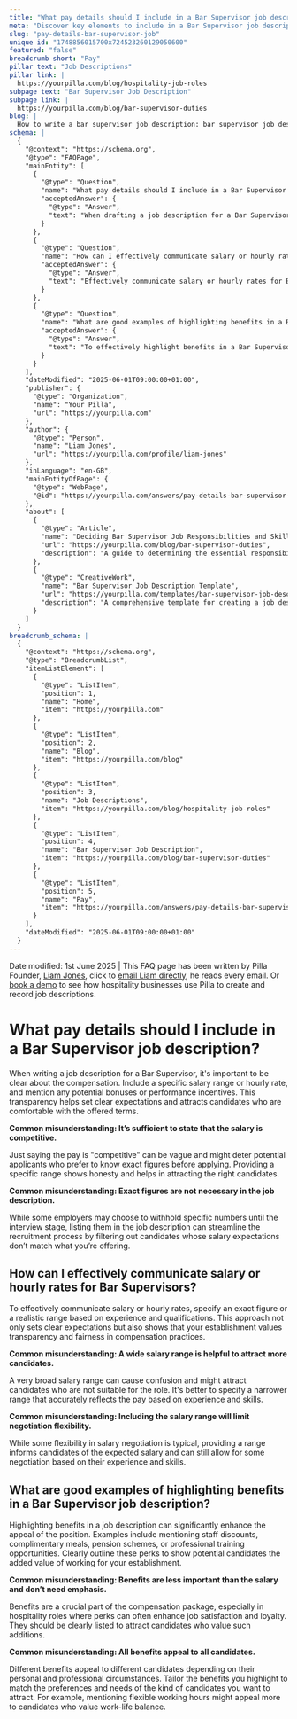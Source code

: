 ```yaml
---
title: "What pay details should I include in a Bar Supervisor job description?"
meta: "Discover key elements to include in a Bar Supervisor job description, such as specific salary ranges, benefits, and the importance of transparency in compensation."
slug: "pay-details-bar-supervisor-job"
unique id: "1748856015700x724523260129050600"
featured: "false"
breadcrumb short: "Pay"
pillar text: "Job Descriptions"
pillar link: |
  https://yourpilla.com/blog/hospitality-job-roles
subpage text: "Bar Supervisor Job Description"
subpage link: |
  https://yourpilla.com/blog/bar-supervisor-duties
blog: |
  How to write a bar supervisor job description: bar supervisor job description template included.
schema: |
  {
    "@context": "https://schema.org",
    "@type": "FAQPage",
    "mainEntity": [
      {
        "@type": "Question",
        "name": "What pay details should I include in a Bar Supervisor job description?",
        "acceptedAnswer": {
          "@type": "Answer",
          "text": "When drafting a job description for a Bar Supervisor, clearly outline the compensation. Specify the salary range or hourly rate, and include any potential bonuses or performance incentives. Providing a specific range rather than describing the pay as 'competitive' ensures transparency, sets clear expectations, and attracts candidates suitable for the offered terms."
        }
      },
      {
        "@type": "Question",
        "name": "How can I effectively communicate salary or hourly rates for Bar Supervisors?",
        "acceptedAnswer": {
          "@type": "Answer",
          "text": "Effectively communicate salary or hourly rates for Bar Supervisors by specifying an exact figure or a realistic salary range based on experience and qualifications. This clarity shows your establishment's commitment to transparency and fairness in compensation practices and sets clear expectations for potential candidates."
        }
      },
      {
        "@type": "Question",
        "name": "What are good examples of highlighting benefits in a Bar Supervisor job description?",
        "acceptedAnswer": {
          "@type": "Answer",
          "text": "To effectively highlight benefits in a Bar Supervisor job description, mention specific perks such as staff discounts, complimentary meals, pension schemes, or professional training opportunities. Clearly outlining these benefits demonstrates the additional value of working for your establishment and attracts candidates who value these perks."
        }
      }
    ],
    "dateModified": "2025-06-01T09:00:00+01:00",
    "publisher": {
      "@type": "Organization",
      "name": "Your Pilla",
      "url": "https://yourpilla.com"
    },
    "author": {
      "@type": "Person",
      "name": "Liam Jones",
      "url": "https://yourpilla.com/profile/liam-jones"
    },
    "inLanguage": "en-GB",
    "mainEntityOfPage": {
      "@type": "WebPage",
      "@id": "https://yourpilla.com/answers/pay-details-bar-supervisor-job"
    },
    "about": [
      {
        "@type": "Article",
        "name": "Deciding Bar Supervisor Job Responsibilities and Skills",
        "url": "https://yourpilla.com/blog/bar-supervisor-duties",
        "description": "A guide to determining the essential responsibilities and skills required for a Bar Supervisor position to ensure effective job performance."
      },
      {
        "@type": "CreativeWork",
        "name": "Bar Supervisor Job Description Template",
        "url": "https://yourpilla.com/templates/bar-supervisor-job-description",
        "description": "A comprehensive template for creating a job description for a Bar Supervisor, including required qualifications, responsibilities, and benefits."
      }
    ]
  }
breadcrumb_schema: |
  {
    "@context": "https://schema.org",
    "@type": "BreadcrumbList",
    "itemListElement": [
      {
        "@type": "ListItem",
        "position": 1,
        "name": "Home",
        "item": "https://yourpilla.com"
      },
      {
        "@type": "ListItem",
        "position": 2,
        "name": "Blog",
        "item": "https://yourpilla.com/blog"
      },
      {
        "@type": "ListItem",
        "position": 3,
        "name": "Job Descriptions",
        "item": "https://yourpilla.com/blog/hospitality-job-roles"
      },
      {
        "@type": "ListItem",
        "position": 4,
        "name": "Bar Supervisor Job Description",
        "item": "https://yourpilla.com/blog/bar-supervisor-duties"
      },
      {
        "@type": "ListItem",
        "position": 5,
        "name": "Pay",
        "item": "https://yourpilla.com/answers/pay-details-bar-supervisor-job"
      }
    ],
    "dateModified": "2025-06-01T09:00:00+01:00"
  }
---
```


Date modified: 1st June 2025 | This FAQ page has been written by Pilla Founder, [Liam Jones](https://yourpilla.com/profile/liam-jones), click to [email Liam directly](https://mailto:liam@yourpilla.com/), he reads every email. Or [book a demo](https://calendly.com/pilla/demo) to see how hospitality businesses use Pilla to create and record job descriptions.

# What pay details should I include in a Bar Supervisor job description?

When writing a job description for a Bar Supervisor, it's important to be clear about the compensation. Include a specific salary range or hourly rate, and mention any potential bonuses or performance incentives. This transparency helps set clear expectations and attracts candidates who are comfortable with the offered terms.

**Common misunderstanding: It’s sufficient to state that the salary is competitive.**

Just saying the pay is "competitive" can be vague and might deter potential applicants who prefer to know exact figures before applying. Providing a specific range shows honesty and helps in attracting the right candidates.

**Common misunderstanding: Exact figures are not necessary in the job description.**

While some employers may choose to withhold specific numbers until the interview stage, listing them in the job description can streamline the recruitment process by filtering out candidates whose salary expectations don’t match what you’re offering.

## How can I effectively communicate salary or hourly rates for Bar Supervisors?

To effectively communicate salary or hourly rates, specify an exact figure or a realistic range based on experience and qualifications. This approach not only sets clear expectations but also shows that your establishment values transparency and fairness in compensation practices.

**Common misunderstanding: A wide salary range is helpful to attract more candidates.**

A very broad salary range can cause confusion and might attract candidates who are not suitable for the role. It's better to specify a narrower range that accurately reflects the pay based on experience and skills.

**Common misunderstanding: Including the salary range will limit negotiation flexibility.**

While some flexibility in salary negotiation is typical, providing a range informs candidates of the expected salary and can still allow for some negotiation based on their experience and skills.

## What are good examples of highlighting benefits in a Bar Supervisor job description?

Highlighting benefits in a job description can significantly enhance the appeal of the position. Examples include mentioning staff discounts, complimentary meals, pension schemes, or professional training opportunities. Clearly outline these perks to show potential candidates the added value of working for your establishment.

**Common misunderstanding: Benefits are less important than the salary and don’t need emphasis.**

Benefits are a crucial part of the compensation package, especially in hospitality roles where perks can often enhance job satisfaction and loyalty. They should be clearly listed to attract candidates who value such additions.

**Common misunderstanding: All benefits appeal to all candidates.**

Different benefits appeal to different candidates depending on their personal and professional circumstances. Tailor the benefits you highlight to match the preferences and needs of the kind of candidates you want to attract. For example, mentioning flexible working hours might appeal more to candidates who value work-life balance.